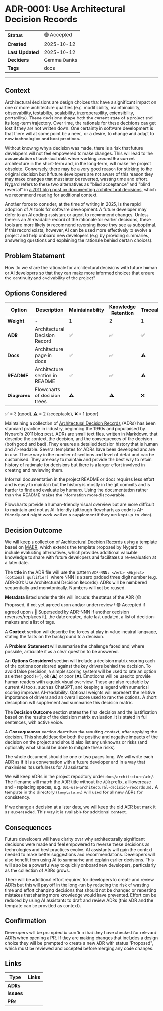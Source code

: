# ADR-0001: Use Architectural Decision Records
| | |
| ---| ---|
| **Status** | 🟢 Accepted |
| **Created**  | 2025-10-12 |
| **Last Updated**  | 2025-10-12 |
| **Deciders** | Gemma Danks |
| **Tags** | docs |

---

## Context

Architectural decisions are design choices that have a significant impact on one or more architecture qualities (e.g. modifiability, maintainability, observability, testability, scalability, interoperability, extensibility, portability). These decisions shape both the current state of a project and its long-term trajectory. Over time, the rationale for these decisions can get lost if they are not written down. One certainty in software development is that there will at some point be a need, or a desire, to change and adapt to new technologies and best practices.

Without knowing why a decision was made, there is a risk that future developers will not feel empowered to make changes. This will lead to the accumulation of technical debt when working around the current architecture in the short-term and, in the long-term, will make the project obsolete. Conversely, there may be a very good reason for sticking to the original decision but if future developers are not aware of this reason they may make changes that must later be reverted, wasting time and effort. Nygard refers to these two alternatives as "blind acceptance" and "blind reversal" in [a 2011 blog post on documenting architectural decisions](https://cognitect.com/blog/2011/11/15/documenting-architecture-decisions), which we recommend reading for additional context.

Another force to consider, at the time of writing in 2025, is the rapid adoption of AI tools for software development. A future developer may defer to an AI coding assistant or agent to recommend changes. Unless there is an AI-readable record of the rationale for earlier decisions, these tools are more likely to recommend reversing those they see as suboptimal. If this record exists, however, AI can be used more effectively to evolve a project and help onboard new developers (e.g. by providing summaries, answering questions and explaining the rationale behind certain choices).

## Problem Statement

How do we share the rationale for architectural decisions with future human or AI developers so that they can make more informed choices that ensure the continuity and evolvability of the project?

## Options Considered

|    Option    | Description                    | Maintainability | Knowledge Retention | Traceability | AI Usability | Effort | Discoverability | Overall score | Notes |
|--------------|--------------------------------|-------------|-----------------|-------------| ----- | ------|------| ----| ---|
| **Weight**   | -                              | 1  | 2 | 1  | 1  | 1 | 1 | - |
| **ADR**      | Architectural Decision Record  | ✅ | ✅ | ✅ | ✅ | ⚠️ | ✅ | 21 |  |
| **Docs**     | Architecture page in docs      | ✅ | ✅ | ⚠️ | ⚠️ | ✅ | ✅ | 20 |  |
| **README**   | Architecture section in README | ✅ | ✅ | ⚠️ | ⚠️ | ✅ | ⚠️ | 19 |  |
| **Diagrams** | Flowcharts of decision trees   | ⚠️ | ⚠️ | ❌ | ❌ | ⚠️ | ⚠️ | 11  |  |

✅ = 3 (good), ⚠️ = 2 (acceptable), ❌ = 1 (poor)

Maintaining a collection of [Architectural Decision Records](https://adr.github.io/) (ADRs) has been standard practice in industry, beginning the 1990s and popularised by [Nygard's 2011 blog post](https://cognitect.com/blog/2011/11/15/documenting-architecture-decisions). ADRs are small text files, written in Markdown, that describe the context, the decision, and the consequences of the decision (both good and bad). They ensures a detailed decision history that is human and AI-readable. Several templates for ADRs have been developed and are in use. These vary in the number of sections and level of detail and can be customised. They are easy to maintain and provide the best way to retain history of rationale for decisions but there is a larger effort involved in creating and reviewing them.

Informal documentation in the project README or docs requires less effort and is easy to maintain but the history is mostly in the git commits and is harder to find and evaluate by humans. Using the documentation rather than the README makes the information more discoverable.

Flowcharts provide a human-friendly visual overview but are more difficult to maintain and not as AI-friendly (although flowcharts as code is AI-friendly and might work well as a supplement if they are kept up-to-date).

## Decision Outcome

We will keep a collection of [Architectural Decision Records](https://adr.github.io/) using a template based on [MADR](https://adr.github.io/madr/), which extends the template proposed by Nygard to include evaluating alternatives, which provides additional valuable knowledge to share with future developers and facilitates a re-evaluation at a later date.

The **title** in the ADR file will use the pattern `ADR-NNN: <Verb> <Object> [optional qualifier]`, where NNN is a zero padded three digit number (e.g. ADR-001: Use Architectural Decision Records). ADRs will be numbered sequentially and monotonically. Numbers will not be reused.

**Metadata** listed under the title will include: the status of the ADR (🟡 Proposed, if not yet agreed upon and/or under review / 🟢 Accepted if agreed upon / 🔵 Superseded by ADR-NNN if another decision reverses/replaces it), the date created, date last updated, a list of decision-makers and a list of tags.

A **Context** section will describe the forces at play in value-neutral language, stating the facts on the background to a decision.

A **Problem Statement** will summarise the challenge faced and, where possible, articulate it as a clear question to be answered.

An **Options Considered** section will include a decision matrix scoring each of the options considered against the key drivers behind the decision. To avoid false precision, a simple scoring system will be used to rate an option as either good (✅), ok (⚠️) or poor (❌). Emoticons will be used to provide human readers with a quick visual overview. These are also readable by current AI tools, such as ChatGPT, and keeping a legend with numerical scoring improves AI-readability. Optional weights will represent the relative importance of drivers and an overall score used to rank the options. A short description will supplement and summarise this decision matrix.

The **Decision Outcome** section states the final decision and the justification based on the results of the decision matrix evaluation. It is stated in full sentences, with active voice.

A **Consequences** section describes the resulting context, after applying the decision. This should describe both the positive and negative impacts of the decision on the project and should also list any unknowns or risks (and optionally what should be done to mitigate these risks).

The whole document should be one or two pages long. We will write each ADR as if it is a conversation with a future developer and in a way that maximises its usefulness for AI assistants.

We will keep ADRs in the project repository under `docs/architecture/adr/`. The filename will match the ADR title without the `ADR` prefix, all lowercase and `-` replacing spaces, e.g. `001-use-architectural-decision-records.md.` A template in this directory (`template.md`) will used for all new ADRs for consistency.

If we change a decision at a later date, we will keep the old ADR but mark it as superseded. This way it is available for additional context.

## Consequences

Future developers will have clarity over why architecturally significant decisions were made and feel empowered to reverse these decisions as technologies and best practices evolve. AI assistants will gain the context needed to make better suggestions and recommendations. Developers will also benefit from using AI to summarise and explain earlier decisions. This will also be a powerful way to quickly onboard new developers, particularly as the collection of ADRs grows.

There will be additional effort required for developers to create and review ADRs but this will pay off in the long-run by reducing the risk of wasting time and effort changing decisions that should not be changed or repeating mistakes that sharing more knowledge would have prevented. Effort can be reduced by using AI assistants to draft and review ADRs (this ADR and the template can be provided as context).

## Confirmation

Developers will be prompted to confirm that they have checked for relevant ADRs when opening a PR. If they are making changes that includes a design choice they will be prompted to create a new ADR with status "Proposed", which must be reviewed and accepted before merging any code changes.

## Links

| Type | Links |
| -----| ------|
| **ADRs**   | |
| **Issues** | |
| **PRs**    | |
